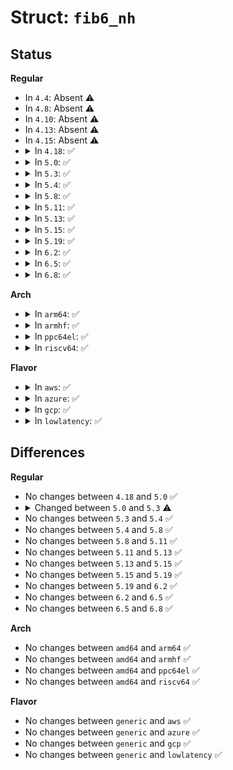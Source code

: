 # Struct: <code>fib6_nh</code>

## Status
<b>Regular</b>
<ul>
<li>
In <code>4.4</code>: Absent ⚠️
</li>
<li>
In <code>4.8</code>: Absent ⚠️
</li>
<li>
In <code>4.10</code>: Absent ⚠️
</li>
<li>
In <code>4.13</code>: Absent ⚠️
</li>
<li>
In <code>4.15</code>: Absent ⚠️
</li>
<li>
<details>
<summary>In <code>4.18</code>: ✅</summary>

```c
struct fib6_nh {
    struct in6_addr nh_gw;
    struct net_device *nh_dev;
    struct lwtunnel_state *nh_lwtstate;
    unsigned int nh_flags;
    atomic_t nh_upper_bound;
    int nh_weight;
};
```
</details>
</li>
<li>
<details>
<summary>In <code>5.0</code>: ✅</summary>

```c
struct fib6_nh {
    struct in6_addr nh_gw;
    struct net_device *nh_dev;
    struct lwtunnel_state *nh_lwtstate;
    unsigned int nh_flags;
    atomic_t nh_upper_bound;
    int nh_weight;
};
```
</details>
</li>
<li>
<details>
<summary>In <code>5.3</code>: ✅</summary>

```c
struct fib6_nh {
    struct fib_nh_common nh_common;
    long unsigned int last_probe;
    struct rt6_info **rt6i_pcpu;
    struct rt6_exception_bucket *rt6i_exception_bucket;
};
```
</details>
</li>
<li>
<details>
<summary>In <code>5.4</code>: ✅</summary>

```c
struct fib6_nh {
    struct fib_nh_common nh_common;
    long unsigned int last_probe;
    struct rt6_info **rt6i_pcpu;
    struct rt6_exception_bucket *rt6i_exception_bucket;
};
```
</details>
</li>
<li>
<details>
<summary>In <code>5.8</code>: ✅</summary>

```c
struct fib6_nh {
    struct fib_nh_common nh_common;
    long unsigned int last_probe;
    struct rt6_info **rt6i_pcpu;
    struct rt6_exception_bucket *rt6i_exception_bucket;
};
```
</details>
</li>
<li>
<details>
<summary>In <code>5.11</code>: ✅</summary>

```c
struct fib6_nh {
    struct fib_nh_common nh_common;
    long unsigned int last_probe;
    struct rt6_info **rt6i_pcpu;
    struct rt6_exception_bucket *rt6i_exception_bucket;
};
```
</details>
</li>
<li>
<details>
<summary>In <code>5.13</code>: ✅</summary>

```c
struct fib6_nh {
    struct fib_nh_common nh_common;
    long unsigned int last_probe;
    struct rt6_info **rt6i_pcpu;
    struct rt6_exception_bucket *rt6i_exception_bucket;
};
```
</details>
</li>
<li>
<details>
<summary>In <code>5.15</code>: ✅</summary>

```c
struct fib6_nh {
    struct fib_nh_common nh_common;
    long unsigned int last_probe;
    struct rt6_info **rt6i_pcpu;
    struct rt6_exception_bucket *rt6i_exception_bucket;
};
```
</details>
</li>
<li>
<details>
<summary>In <code>5.19</code>: ✅</summary>

```c
struct fib6_nh {
    struct fib_nh_common nh_common;
    long unsigned int last_probe;
    struct rt6_info **rt6i_pcpu;
    struct rt6_exception_bucket *rt6i_exception_bucket;
};
```
</details>
</li>
<li>
<details>
<summary>In <code>6.2</code>: ✅</summary>

```c
struct fib6_nh {
    struct fib_nh_common nh_common;
    long unsigned int last_probe;
    struct rt6_info **rt6i_pcpu;
    struct rt6_exception_bucket *rt6i_exception_bucket;
};
```
</details>
</li>
<li>
<details>
<summary>In <code>6.5</code>: ✅</summary>

```c
struct fib6_nh {
    struct fib_nh_common nh_common;
    long unsigned int last_probe;
    struct rt6_info **rt6i_pcpu;
    struct rt6_exception_bucket *rt6i_exception_bucket;
};
```
</details>
</li>
<li>
<details>
<summary>In <code>6.8</code>: ✅</summary>

```c
struct fib6_nh {
    struct fib_nh_common nh_common;
    long unsigned int last_probe;
    struct rt6_info **rt6i_pcpu;
    struct rt6_exception_bucket *rt6i_exception_bucket;
};
```
</details>
</li>
</ul>
<b>Arch</b>
<ul>
<li>
<details>
<summary>In <code>arm64</code>: ✅</summary>

```c
struct fib6_nh {
    struct fib_nh_common nh_common;
    long unsigned int last_probe;
    struct rt6_info **rt6i_pcpu;
    struct rt6_exception_bucket *rt6i_exception_bucket;
};
```
</details>
</li>
<li>
<details>
<summary>In <code>armhf</code>: ✅</summary>

```c
struct fib6_nh {
    struct fib_nh_common nh_common;
    long unsigned int last_probe;
    struct rt6_info **rt6i_pcpu;
    struct rt6_exception_bucket *rt6i_exception_bucket;
};
```
</details>
</li>
<li>
<details>
<summary>In <code>ppc64el</code>: ✅</summary>

```c
struct fib6_nh {
    struct fib_nh_common nh_common;
    long unsigned int last_probe;
    struct rt6_info **rt6i_pcpu;
    struct rt6_exception_bucket *rt6i_exception_bucket;
};
```
</details>
</li>
<li>
<details>
<summary>In <code>riscv64</code>: ✅</summary>

```c
struct fib6_nh {
    struct fib_nh_common nh_common;
    long unsigned int last_probe;
    struct rt6_info **rt6i_pcpu;
    struct rt6_exception_bucket *rt6i_exception_bucket;
};
```
</details>
</li>
</ul>
<b>Flavor</b>
<ul>
<li>
<details>
<summary>In <code>aws</code>: ✅</summary>

```c
struct fib6_nh {
    struct fib_nh_common nh_common;
    long unsigned int last_probe;
    struct rt6_info **rt6i_pcpu;
    struct rt6_exception_bucket *rt6i_exception_bucket;
};
```
</details>
</li>
<li>
<details>
<summary>In <code>azure</code>: ✅</summary>

```c
struct fib6_nh {
    struct fib_nh_common nh_common;
    long unsigned int last_probe;
    struct rt6_info **rt6i_pcpu;
    struct rt6_exception_bucket *rt6i_exception_bucket;
};
```
</details>
</li>
<li>
<details>
<summary>In <code>gcp</code>: ✅</summary>

```c
struct fib6_nh {
    struct fib_nh_common nh_common;
    long unsigned int last_probe;
    struct rt6_info **rt6i_pcpu;
    struct rt6_exception_bucket *rt6i_exception_bucket;
};
```
</details>
</li>
<li>
<details>
<summary>In <code>lowlatency</code>: ✅</summary>

```c
struct fib6_nh {
    struct fib_nh_common nh_common;
    long unsigned int last_probe;
    struct rt6_info **rt6i_pcpu;
    struct rt6_exception_bucket *rt6i_exception_bucket;
};
```
</details>
</li>
</ul>

## Differences
<b>Regular</b>
<ul>
<li>
No changes between <code>4.18</code> and <code>5.0</code> ✅
</li>
<li>
<details>
<summary>Changed between <code>5.0</code> and <code>5.3</code> ⚠️</summary>
<ul>
<li>
<b>Field added. </b>
<code>struct fib_nh_common nh_common</code>
</li>
<li>
<b>Field added. </b>
<code>long unsigned int last_probe</code>
</li>
<li>
<b>Field added. </b>
<code>struct rt6_info **rt6i_pcpu</code>
</li>
<li>
<b>Field added. </b>
<code>struct rt6_exception_bucket *rt6i_exception_bucket</code>
</li>
<li>
<b>Field removed. </b>
<code>struct in6_addr nh_gw</code>
</li>
<li>
<b>Field removed. </b>
<code>struct net_device *nh_dev</code>
</li>
<li>
<b>Field removed. </b>
<code>struct lwtunnel_state *nh_lwtstate</code>
</li>
<li>
<b>Field removed. </b>
<code>unsigned int nh_flags</code>
</li>
<li>
<b>Field removed. </b>
<code>atomic_t nh_upper_bound</code>
</li>
<li>
<b>Field removed. </b>
<code>int nh_weight</code>
</li>
</ul>
</details>
</li>
<li>
No changes between <code>5.3</code> and <code>5.4</code> ✅
</li>
<li>
No changes between <code>5.4</code> and <code>5.8</code> ✅
</li>
<li>
No changes between <code>5.8</code> and <code>5.11</code> ✅
</li>
<li>
No changes between <code>5.11</code> and <code>5.13</code> ✅
</li>
<li>
No changes between <code>5.13</code> and <code>5.15</code> ✅
</li>
<li>
No changes between <code>5.15</code> and <code>5.19</code> ✅
</li>
<li>
No changes between <code>5.19</code> and <code>6.2</code> ✅
</li>
<li>
No changes between <code>6.2</code> and <code>6.5</code> ✅
</li>
<li>
No changes between <code>6.5</code> and <code>6.8</code> ✅
</li>
</ul>
<b>Arch</b>
<ul>
<li>
No changes between <code>amd64</code> and <code>arm64</code> ✅
</li>
<li>
No changes between <code>amd64</code> and <code>armhf</code> ✅
</li>
<li>
No changes between <code>amd64</code> and <code>ppc64el</code> ✅
</li>
<li>
No changes between <code>amd64</code> and <code>riscv64</code> ✅
</li>
</ul>
<b>Flavor</b>
<ul>
<li>
No changes between <code>generic</code> and <code>aws</code> ✅
</li>
<li>
No changes between <code>generic</code> and <code>azure</code> ✅
</li>
<li>
No changes between <code>generic</code> and <code>gcp</code> ✅
</li>
<li>
No changes between <code>generic</code> and <code>lowlatency</code> ✅
</li>
</ul>
